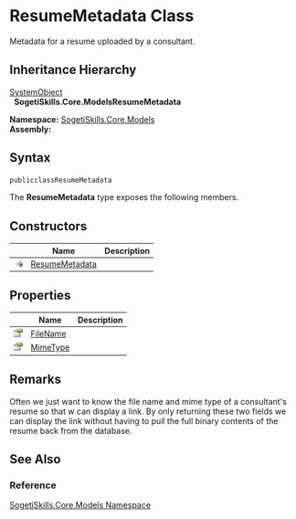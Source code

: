 ResumeMetadata Class
====================
Metadata for a resume uploaded by a consultant.


Inheritance Hierarchy
---------------------
[SystemObject][1]  
  **SogetiSkills.Core.ModelsResumeMetadata**  

**Namespace:** [SogetiSkills.Core.Models][2]  
**Assembly:**

Syntax
------

```csharp
publicclassResumeMetadata
```

The **ResumeMetadata** type exposes the following members.


Constructors
------------

                 | Name                | Description 
---------------- | ------------------- | ----------- 
![Public method] | [ResumeMetadata][3] |             


Properties
----------

                   | Name          | Description 
------------------ | ------------- | ----------- 
![Public property] | [FileName][4] |             
![Public property] | [MimeType][5] |             


Remarks
-------
 Often we just want to know the file name and mime type of a consultant's resume so that w can display a link. By only returning these two fields we can display the link without having to pull the full binary contents of the resume back from the database. 

See Also
--------

### Reference
[SogetiSkills.Core.Models Namespace][2]  

[1]: http://msdn.microsoft.com/en-us/library/e5kfa45b
[2]: ../README.md
[3]: _ctor.md
[4]: FileName.md
[5]: MimeType.md
[Public method]: ../../_icons/pubmethod.gif "Public method"
[Public property]: ../../_icons/pubproperty.gif "Public property"